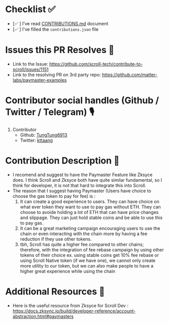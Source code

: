 # Checklist ✅
- [✅ ] I've read [CONTRIBUTIONS.md](https://github.com/scroll-tech/contribute-to-scroll/blob/main/CONTRIBUTIONS.md) document
- [✅ ] I've filled the `contributions.json` file

# Issues this PR Resolves 🚀
- Link to the Issue: https://github.com/scroll-tech/contribute-to-scroll/issues/1151
- Link to the resolving PR on 3rd party repo: https://github.com/matter-labs/paymaster-examples

# Contributor social handles (Github / Twitter / Telegram) 🎙️
1. Contributor
   - Github: [TungTung6913](https://github.com/TungTung6913)
   - Twitter: [kttaang](https://twitter.com/kttaang)

# Contribution Description 📝
- I recomend and suggest to have the Paymaster Feature like Zksyce does. I think Scroll and Zksyce both have quite similar fundamental, so I think for developer, it is not that hard to integrate this into Scroll.
- The reason that I suggest having Paymaster (Users have choice to choose the gas token to pay for fee) is :
  1. It can create a good experience to users. They can have choice on what ever token they want to use to pay gas without ETH. They can choose to avoide holding a lot of ETH that can have price changes and slippage. They can just hold stable coins and be able to use this to pay gas.
  2. It can be a great marketing campaign encouraging users to use the chain or even interacting with the chain more by having a fee reduction if they use other tokens.
  3. tbh, Scroll has quite a higher fee compared to other chains; therefore, with the integration of fee rebase campaign by using other tokens of their choice ex. using stable coins get 10% fee rebase or using Scroll Native token (if we have one), we cannot only create more utility to our token, but we can also make people to have a higher great experience while using the chain

# Additional Resources 🔗
- Here is the useful resource from Zksyce for Scroll Dev : https://docs.zksync.io/build/developer-reference/account-abstraction.html#paymasters 
